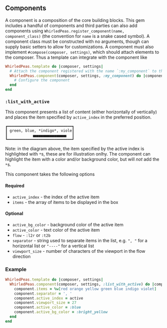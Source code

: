 ## Components

A component is a composition of the core building blocks. This gem includes a handful of components and third parties can also add components using `WhirledPeas.register_component(name, component_class)` (the convention for `name` is a snake cased symbol). A component class must be constructed with no arguments, though can supply basic setters to allow for customizations. A component must also implement `#compose(composer, settings)`, which should attach elements to the composer. Thus a template can integrate with the component like

```ruby
WhirledPeas.template do |composer, settings|
  # Attach the component registered with the name `:my_component` to the template
  WhirledPeas.component(composer, settings, :my_component) do |component|
    # Configure the component
  end
end
```

### `:list_with_active`

This component presents a list of content (either horizontally of vertically) and places the item specified by `active_index` in the preferred position.

```
┏━━━━━━━━━━━━━━━━━━━━━━━━━━━━━┓
┃ green, blue, *indigo*, viole┃
┃           ▗▄▄▄▄▄▄▄▄▄▄▄▄▄▄▖  ┃
┗━━━━━━━━━━━━━━━━━━━━━━━━━━━━━┛
```

Note: in the diagram above, the item specified by the active index is highlighted with `*`s, these are for illustration onlhy. The component can highlight the item with a color and/or background color, but will _not_ add the `*`s.

This component takes the following options

#### Required

- `active_index` - the index of the active item
- `items` - the array of items to be displayed in the box

#### Optional

- `active_bg_color` - background color of the active item
- `active_color` - text color of the active item
- `flow` - `:l2r` or `:t2b`
- `separator` - string used to separate items in the list, e.g. `", "` for a horizontal list or `"----"` for a vertical list
- `viewport_size` - number of characters of the viewport in the flow direction

### Example

```ruby
WhirledPeas.template do |composer, settings|
  WhirledPeas.component(composer, settings, :list_with_active) do |component|
    component.items = %w[red orange yellow green blue indigo violet]
    component.separator = ', '
    component.active_index = active
    component.viewport_size = 27
    component.active_color = :blue
    component.active_bg_color = :bright_yellow
  end
end
```
